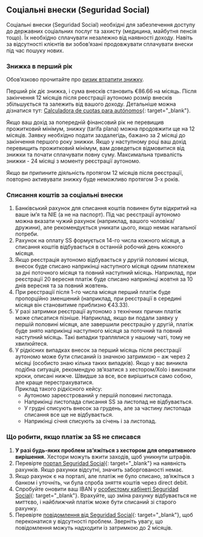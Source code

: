 ## Соціальні внески (Seguridad Social)

Соціальні внески (Seguridad Social) необхідні для забезпечення доступу до державних соціальних послуг та захисту
(медицина, майбутня пенсія тощо). Їх необхідно сплачувати незалежно від наявності доходу. Навіть за відсутності клієнтів
ви зобов’язані продовжувати сплачувати внески під час пошуку нових.

### Знижка в перший рік

Обов’язково прочитайте про [ризик втратити знижку](#ризик-втратити-знижку-seguridad-social).

Перший рік діє знижка, і сума внесків становить €86.66 на місяць. Після закінчення 12 місяців після реєстрації аутономо
розмір внесків збільшується та залежить від вашого доходу. Детальніше можна дізнатися
тут: [Calculadora de cuotas para autónomos](https://portal.seg-social.gob.es/wps/portal/importass/importass/tramites/simuladorRETAPublico){:
target="_blank"}.

Якщо ваш дохід за попередній фінансовий рік не перевищив прожитковий мінімум, знижку (tarifa plana) можна продовжити ще
на 12 місяців. Заявку необхідно подати заздалегідь, бажано за 2 місяці до закінчення першого року знижки. Якщо у
наступному році ваш дохід перевищить прожитковий мінімум, вам доведеться відмовитися від знижки та почати сплачувати
повну суму. Максимальна тривалість знижки - 24 місяці з моменту реєстрації аутономо.

Якщо ви припините діяльність протягом 12 місяців після реєстрації, повторно активувати знижку буде неможливо протягом
3-х років.

### Списання коштів за соціальні внески

1. Банківський рахунок для списання коштів повинен бути відкритий на ваше ім’я та NIE (а не на паспорт). Під час
   реєстрації аутономо можна вказати чужий рахунок (наприклад, вашого чоловіка/дружини), але рекомендується уникати
   цього, якщо немає нагальної потреби.
2. Рахунок на оплату SS формується 14-го числа кожного місяця, а списання коштів відбувається в останній робочий день
   кожного місяця.
3. Якщо реєстрація аутономо відбувається у другій половині місяця, внесок буде списано наприкінці наступного місяця
   одним платежем за дні поточного місяця та повний наступний місяць. Наприклад, при реєстрації 20 вересня платіж буде
   списано наприкінці жовтня за 10 днів вересня та за повний жовтень.
4. При реєстрації після 1-го числа місяця перший платіж буде пропорційно зменшений (наприклад, при реєстрації в середині
   місяця він становитиме приблизно €43.33).
5. У разі затримки реєстрації аутономо з технічних причин платіж може списатися пізніше. Наприклад, якщо ви подали
   заявку у першій половині місяця, але завершили реєстрацію у другій, платіж буде знято наприкінці наступного місяця за
   поточний та повний наступний місяць. Такі випадки траплялися у нашому чаті, тому не хвилюйтеся.
6. У рідкісних випадках внесок за перший місяць після реєстрації аутономо може бути списаний із значною затримкою – аж
   через 2 місяці (особисто знаю кілька таких випадків). Якщо у вас виникла подібна ситуація, рекомендую зв’язатися з
   хестором/Xolo і виконати кроки, описані нижче. Швидше за все, все вирішиться само собою, але краще
   перестрахуватися.  
   Приклад такого рідкісного кейсу:
    - Аутономо зареєстрований у першій половині листопада.
    - Наприкінці листопада списання SS за листопад не відбувається.
    - У грудні списують внесок за грудень, але за частину листопада списання все ще не відбувається.
    - Наприкінці січня списують за січень і за листопад.

### Що робити, якщо платіж за SS не списався

1. **У разі будь-яких проблем зв’яжіться з хестором для оперативного вирішення.** Хестори можуть вжити заходів, щоб
   уникнути штрафів.
2. Перевірте
   [портал Seguridad Social](https://portal.seg-social.gob.es/wps/portal/importass/importass/Categorias/Consulta+de+pagos+y+deudas/ConsultaRecibos){:
   target="_blank"} на наявність рахунків. Якщо рахунки відсутні, значить заборгованості немає.
3. Якщо рахунок є на порталі, але платіж не було списано, зв’яжіться з банком і уточніть, чи була спроба зняття коштів
   через direct debit.
4. Спробуйте оновити ваш IBAN
   у [особистому кабінеті Seguridad Social](https://sede.seg-social.gob.es/wps/portal/sede/sede/Ciudadanos/cotizacion/202115){:
   target="_blank"}. Врахуйте, що зміна рахунку відбувається не миттєво, і найближчий платіж може бути списаний зі
   старого рахунку.
5. Перевірте
   [повідомлення від Seguridad Social](https://sede.seg-social.gob.es/wps/portal/sede/sede/Inicio/NotificacionesTelematicas/){:
   target="_blank"}, щоб переконатися у відсутності проблем. Зверніть увагу, що повідомлення можуть надходити із
   затримкою до 2 місяців.
